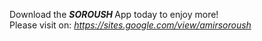 Download the <b> <i> SOROUSH </i> </b> App today to enjoy more!
<br>
Please visit on:
<i> https://sites.google.com/view/amirsoroush </i>
